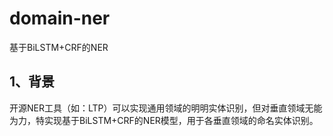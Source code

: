 # domain-ner

基于BiLSTM+CRF的NER

## 1、背景

开源NER工具（如：LTP）可以实现通用领域的明明实体识别，但对垂直领域无能为力，特实现基于BiLSTM+CRF的NER模型，用于各垂直领域的命名实体识别。

